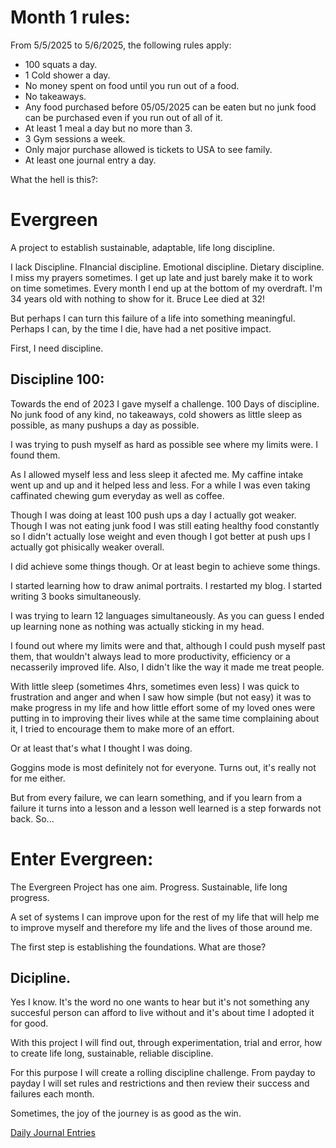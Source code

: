 # Month 1 rules:

From 5/5/2025 to 5/6/2025, the following rules apply:

* 100 squats a day.
* 1 Cold shower a day.
* No money spent on food until you run out of a food.
* No takeaways.
* Any food purchased before 05/05/2025 can be eaten but no junk food can be purchased even if you run out of all of it.
* At least 1 meal a day but no more than 3.
* 3 Gym sessions a week.
* Only major purchase allowed is tickets to USA to see family.
* At least one journal entry a day.

What the hell is this?:

# Evergreen

A project to establish sustainable, adaptable, life long discipline.

I lack Discipline. FInancial discipline. Emotional discipline. Dietary discipline. I miss my prayers sometimes. I get up late and just barely make it to work on time sometimes. Every month I end up at the bottom of my overdraft. I'm 34 years old with nothing to show for it. Bruce Lee died at 32!

But perhaps I can turn this failure of a life into something meaningful. Perhaps I can, by the time I die, have had a net positive impact.

First, I need discipline.

## Discipline 100:

Towards the end of 2023 I gave myself a challenge. 100 Days of discipline. No junk food of any kind, no takeaways, cold showers as little sleep as possible, as many pushups a day as possible.

I was trying to push myself as hard as possible see where my limits were. I found them.

As I allowed myself less and less sleep it afected me. My caffine intake went up and up and it helped less and less. For a while I was even taking caffinated chewing gum everyday as well as coffee.

Though I was doing at least 100 push ups a day I actually got weaker. Though I was not eating junk food I was still eating healthy food constantly so I didn't actually lose weight and even though I got better at push ups I actually got phisically weaker overall.

I did achieve some things though. Or at least begin to achieve some things.

I started learning how to draw animal portraits. I restarted my blog. I started writing 3 books simultaneously.

I was trying to learn 12 languages simultaneously. As you can guess I ended up learning none as nothing was actually sticking in my head.

I found out where my limits were and that, although I could push myself past them, that wouldn't always lead to more productivity, efficiency or a necasserily improved life. Also, I didn't like the way it made me treat people.

With little sleep (sometimes 4hrs, sometimes even less) I was quick to frustration and anger and when I saw how simple (but not easy) it was to make progress in my life and how little effort some of my loved ones were putting in to improving their lives while at the same time complaining about it, I tried to encourage them to make more of an effort.

Or at least that's what I thought I was doing.

Goggins mode is most definitely not for everyone. Turns out, it's really not for me either.

But from every failure, we can learn something, and if you learn from a failure it turns into a lesson and a lesson well learned is a step forwards not back. So...

# Enter Evergreen:

The Evergreen Project has one aim. Progress. Sustainable, life long progress.

A set of systems I can improve upon for the rest of my life that will help me to improve myself and therefore my life and the lives of those around me.

The first step is establishing the foundations. What are those?

## Dicipline.

Yes I know. It's the word no one wants to hear but it's not something any succesful person can afford to live without and it's about time I adopted it for good.

With this project I will find out, through experimentation, trial and error, how to create life long, sustainable, reliable discipline.

For this purpose I will create a rolling discipline challenge. From payday to payday I will set rules and restrictions and then review their success and failures each month.

Sometimes, the joy of the journey is as good as the win.


[Daily Journal Entries](journal/index.html)
